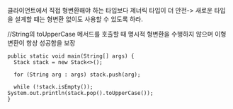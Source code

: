 클라이언트에서 직접 형변환해야 하는 타입보다 제너릭 타입이 더 안전-> 새로운 타입을 설계할 떄는 형변환 없이도 사용할 수 있도록 하라.

//String의 toUpperCase 메서드를 호출할 때 명시적 형변환을 수행하지 않으며 이형변환이 항상 성공함을 보장 
```  
public static void main(String[] args) { 
  Stack stack = new Stack<>(); 
                                          
  for (String arg : args) stack.push(arg); 
                                          
  while (!stack.isEmpty()); System.out.println(stack.pop().toUpperCase()); 
}
```
